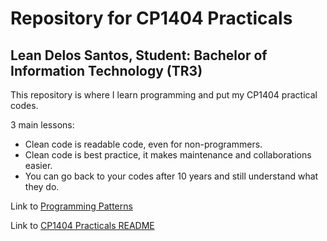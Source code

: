 # Repository for CP1404 Practicals

## Lean Delos Santos, Student: Bachelor of Information Technology (TR3)

This repository is where I learn programming and put my CP1404 practical codes.

3 main lessons:

- Clean code is readable code, even for non-programmers.
- Clean code is best practice, it makes maintenance and collaborations easier.
- You can go back to your codes after 10 years and still understand what they do.

Link to [Programming Patterns](https://github.com/CP1404/Starter/wiki/Programming-Patterns)

Link to [CP1404 Practicals README](https://github.com/CP1404/Practicals/blob/master/README.md)